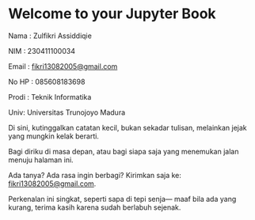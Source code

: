 # Welcome to your Jupyter Book

Nama : Zulfikri Assiddiqie

NIM : 230411100034

Email : fikri13082005@gmail.com

No HP : 085608183698

Prodi : Teknik Informatika

Univ: Universitas Trunojoyo Madura

Di sini, kutinggalkan catatan kecil,
bukan sekadar tulisan,
melainkan jejak yang mungkin kelak berarti.

Bagi diriku di masa depan,
atau bagi siapa saja
yang menemukan jalan menuju halaman ini.

Ada tanya?
Ada rasa ingin berbagi?
Kirimkan saja ke: fikri13082005@gmail.com.

Perkenalan ini singkat,
seperti sapa di tepi senja—
maaf bila ada yang kurang,
terima kasih karena sudah berlabuh sejenak.